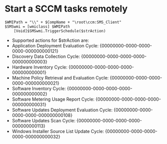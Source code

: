 # Start a SCCM tasks remotely

```
$WMIPath = "\\" + $CompName + "\root\ccm:SMS_Client"
$SMSwmi = [wmiclass] $WMIPath
    [Void]$SMSwmi.TriggerSchedule($strAction)
```

* Supported actions for $strAction are:
* Application Deployment Evaluation Cycle: {00000000-0000-0000-0000-000000000121}
* Discovery Data Collection Cycle: {00000000-0000-0000-0000-000000000003}
* Hardware Inventory Cycle: {00000000-0000-0000-0000-000000000001}
* Machine Policy Retrieval and Evaluation Cycle: {00000000-0000-0000-0000-000000000021}
* Software Inventory Cycle: {00000000-0000-0000-0000-000000000002}
* Software Metering Usage Report Cycle: {00000000-0000-0000-0000-000000000031}
* Software Updates Deployment Evaluation Cycle: {00000000-0000-0000-0000-000000000108}
* Software Updates Scan Cycle: {00000000-0000-0000-0000-000000000113}
* Windows Installer Source List Update Cycle: {00000000-0000-0000-0000-000000000032}